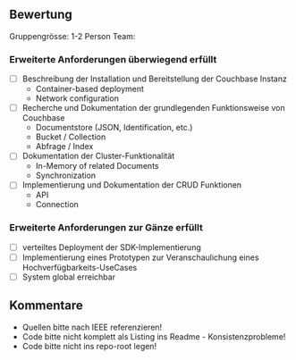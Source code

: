## Bewertung
Gruppengrösse: 1-2 Person
Team: 

### Erweiterte Anforderungen **überwiegend erfüllt**
- [ ] Beschreibung der Installation und Bereitstellung der Couchbase Instanz
  * Container-based deployment
  * Network configuration
- [ ] Recherche und Dokumentation der grundlegenden Funktionsweise von Couchbase
  * Documentstore (JSON, Identification, etc.)
  * Bucket / Collection
  * Abfrage / Index
- [ ] Dokumentation der Cluster-Funktionalität
  * In-Memory of related Documents
  * Synchronization
- [ ] Implementierung und Dokumentation der CRUD Funktionen
  * API
  * Connection

### Erweiterte Anforderungen **zur Gänze erfüllt**
- [ ] verteiltes Deployment der SDK-Implementierung
- [ ] Implementierung eines Prototypen zur Veranschaulichung eines Hochverfügbarkeits-UseCases
- [ ] System global erreichbar

## Kommentare
- Quellen bitte nach IEEE referenzieren!
- Code bitte nicht komplett als Listing ins Readme - Konsistenzprobleme!
- Code bitte nicht ins repo-root legen!

